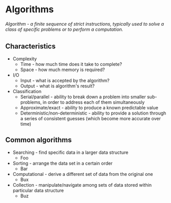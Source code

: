 # Algorithms
###### Algorithm - a finite sequence of strict instructions, typically used to solve a class of specific problems or to perform a computation.

## Characteristics
* Complexity
  - Time - how much time does it take to complete?
  - Space - how much memory is required?
* I/O
  - Input - what is accepted by the algorithm?
  - Output - what is algorithm's result?
* Classification
  - Serial/parallel - ability to break down a problem into smaller sub-problems, in order to address each of them simultaneously
  - Approximate/exact - ability to produce a known predictable value 
  - Deterministic/non-deterministic - ability to provide a solution through a series of consistent guesses (which become more accurate over time)

## Common algorithms
* Searching - find specific data in a larger data structure
  - Foo
* Sorting - arrange the data set in a certain order
  - Bar
* Computational - derive a different set of data from the original one
  - Bux
* Collection - manipulate/navigate among sets of data stored within particular data structure
  - Buz
  